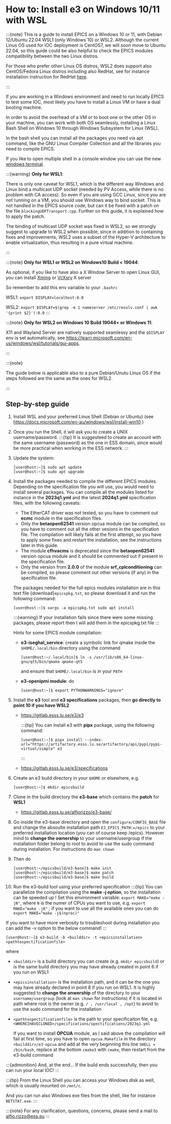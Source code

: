 # How to: Install e3 on Windows 10/11 with WSL

:::{note}
This is a guide to install EPICS on a Windows 10 or 11,
with Debian 12/Ubuntu 22.04 WSL1 (only Windows 10) or WSL2.
Although the current Linus OS used for IOC deployment is CentOS7,
we will soon move to Ubuntu 22.04, so this guide could be also helpful
to check the EPICS modules compatibility between the two Linux distros.

For those who prefer other Linux OS distros, WSL2 does support also
CentOS/Fedora Linux distros including also RedHat,
see for instance installation instruction for RedHat
[here](https://developers.redhat.com/articles/2023/12/21/getting-started-rhel-windows-subsystem-linux).

:::

If you are working in a Windows environment and need to run locally EPICS
to test some IOC, most likely you have to install a Linux VM
or have a dual booting machine.

In order to avoid the overhead of a VM or to boot one or the other OS
in your machine, you can work with both OS seamlessly,
installing a Linux Bash Shell on Windows 10
through Windows Subsystem for Linux (WSL).

In the bash shell you can install all the packages you need via apt command,
like the GNU Linux Compiler Collection
and all the libraries you need to compile EPICS.

If you like to open multiple shell in a console window
you can use the new [windows terminal](https://apps.microsoft.com/detail/9n0dx20hk701?hl=en-us&gl=US).

:::{warning}
**Only for WSL1**:

There is only one caveat for WSL1, which is the different way Windows and
Linux bind a multicast UDP socket (needed by PV Access, while there is
no problem with CA access). So even if you are using GCC Linux,
since you are not running on a VM, you should use Windows way to bind socket.
This is not handled in the EPICS source code, but can it be fixed with
a patch on the file `blockingUDPTransport.cpp`.
Further on this guide, it is explained how to apply the patch.

The binding of multicast UDP socket was fixed in WSL2,
so we strongly suggest to upgrade to WSL2 when possible,
since in addition to containing fixes and improvements,
WSL2 uses a subset of the Hyper-V architecture to enable virtualization,
thus resulting in a pure virtual machine.

:::

:::{note}
**Only for WSL1 or WSL2 on Windows10 Build < 19044**:

As optional, if you like to have also a X Window Server to open Linux GUI,
you can install [Xming](https://sourceforge.net/projects/xming/)
or [VcXsrv](https://sourceforge.net/projects/vcxsrv/) X server

So remember to add this env variable to your `.bashrc`

   WSL1: `export DISPLAY=localhost:0.0`

   WSL2: `export DISPLAY=$(grep -m 1 nameserver /etc/resolv.conf | awk '{print $2}'):0.0`
:::

:::{note}
**Only for WSL2 on Windows 10 Build 19044+ or Windows 11**:

X11 and Wayland Server are natively supported seamlessy and the `$DISPLAY`
env is set automatically, see <https://learn.microsoft.com/en-us/windows/wsl/tutorials/gui-apps>.

:::

:::{note}

The guide below is applicable also to a pure Debian/Unutu Linux OS
if the steps followed are the same as the ones for WSL2.

:::

## Step-by-step guide

1. Install WSL and your preferred Linux Shell (Debian or Ubuntu)  (see
   <https://docs.microsoft.com/en-au/windows/wsl/install-win10> )

2. Once you run the Shell, it will ask you to create a UNIX username/password.
   :::{tip}
   It is suggesteed to create an account with the same username (password)
   as  the one in ESS domain, since would be more practical
   when working in the ESS network.
   :::
3. Update the system:

   ```console
   [user@host:~]$ sudo apt update
   [user@host:~]$ sudo apt upgrade
   ```

4. Install the packages needed to compile the different EPICS modules.
   Depending on the specification file you will use, you would need to install
   several packages. You can compile all the modules listed for instance
   in the **2023q1.yml** and the latest **2024q1.yml** specification files,
   with the following caveats:
   - The EtherCAT driver was not tested, so you have to comment out
   **ecmc** module in the specification files.
   - Only the **betaopen62541** version opcua module can be compiled,
   so you have to comment out all the other vesions in the specification file.
   The compilation will likely fails at the first attempt, so you have to apply
   some fixes and restart the installation, see the instructions
   later in this guide.
   - The module **cfhvacms** is deprecated since the **betaopen62541**
   version opcua module and it should be commented out if present in the
   specification file.
   - Only the version from **2.0.0** of the module **srf_cplconditioning** can
   be compiled, so please comment out other versions (if any)
   in the specification file.

   The packages needed for the full epics modules installation are in this
   text file {download}`epicspkg.txt`, so please download it
   and run the following command:

   ```console
   [user@host:~]$ xargs -a epicspkg.txt sudo apt install
   ```

   :::{warning}
   If your installation fails since there were some missing packages,
   please report then I will add them in the epicspkg.txt file
   :::

   Hints for some EPICS module compilation:
   - **e3-iseghal_service**: create a symbolic link for qmake
   inside the `$HOME/.local/bin` directory using the command

      ```console
      [user@host:~/.local/bin]$ ln -s /usr/lib/x86_64-linux-gnu/qt5/bin/qmake qmake-qt5
      ```

      and ensure that `$HOME/.local/bin` is in your `PATH`
   - **e3-openipmi module**: do

      ```console
      [user@host:~]$ export PYTHONWARNINGS="ignore"
      ```

5. Install the **e3** tool and **e3 specifications** packages,
   then **go directly to point 10 if you have WSL2**
   - <https://gitlab.esss.lu.se/e3/e3>

      :::{tip}
      You can install e3 with **pipx** package, using the following command:

      ```console
      [user@host:~]$ pipx install --index-url="https://artifactory.esss.lu.se/artifactory/api/pypi/pypi-virtual/simple" e3
      ```

      :::
   - <https://gitlab.esss.lu.se/e3/specifications>

6. Create an e3 build directory in your `$HOME` or elsewhere, e.g.

   ```console
   [user@host:~]$ mkdir epicsbuild
   ```

7. Clone in the build directory the **e3-base**
   which contains the **patch** for **WSL1**
   - <https://gitlab.esss.lu.se/alfiorizzo/e3-base/>

8. Go inside the e3-base directory and open the `configure/CONFIG_BASE`
   file and change the absoulte installation path `E3_EPICS_PATH:=/epics`
   to your preferred installation location (you can of course keep /epics).
   However mind to **change the ownership** to your username/usergroup
   if the installation folder belong to root to avoid to use the sudo command
   during installation. For instructions do `man chown`

9. Then do

    ```console
    [user@host:~/epicsbuild/e3-base]$ make init
    [user@host:~/epicsbuild/e3-base]$ make patch
    [user@host:~/epicsbuild/e3-base]$ make build
    ```

10. Run the e3-build tool using your preferred specification
   :::{tip}
   You can parallelize the compilation using the **make -j option**,
   so the installation can be speeded up !
   Set this environment variable: `export MAKE="make -jN"`,
   where `N` is the numer of CPUs you want to use,
   e.g. `export MAKE="make -j8"` ; if you want to use all the available
   ones you can do `export MAKE="make -j$(nproc)"`

   If you want to have more verbosity to troubleshoot during installation
   you can add the -v option to the below command!
   :::

   ```console
   [user@host:~]$ e3-build -b <builddir> -t <epicsinstallation> <pathtospectificationfile>
   ```

   where

- `<builddir>` is a build directory you can create (e.g. `mkdir epicsbuild`)
   or is the same build directory you may have already
   created in point 6 if you run on WSL1

- `<epicsinstallation>` is the installation path, and it can be
   the one you may have already declared in point 8 if you run on WSL1.
   It is highly suggested to **change the onwership** of the directory
   to your `username/usergroup` (look at `man chown` for instructions)
   if it is located in path where root is the owner
   (e.g. `/ , /usr/local , /opt`) to avoid to use
   the sudo command for the installation

- `<pathtospectificationfile>` is the path to your specificaiton file,
   e.g. `<WHEREIHAVECLONED>/specifications/spectifications/2023q1.yml`

   If you want to install **OPCUA** module, as I said above the compilation
   will fail at first time, so you have to open `opcua.Makefile`
   in the directory `<builddir>/e3-opcua` and add at the very beginning
   this line `SHELL = /bin/bash`, replace at the bottom `cmake3` with `cmake`,
   then restart from the e3-build command

:::{admonition} And, at the end...
If the build ends successfully, then you can run your local IOC!
:::

:::{tip}
From the Linux Shell you can access your Windows disk as well, which is usually
mounted on `/mnt/c`.

And you can run also Windows exe files from the shell, like for instance
`NETSTAT.exe`.
:::

:::{note}
For any clarification, questions, concerns, please send a mail to <alfio.rizzo@ess.eu>
:::
